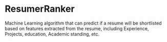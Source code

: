 # ResumerRanker
Machine Learning algorithm that can predict if a resume will be shortlisted based on features extracted from the resume, including Experience, Projects, education, Academic standing, etc. 
